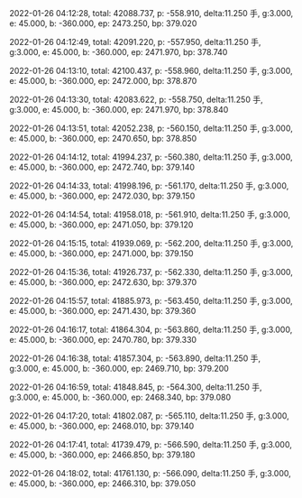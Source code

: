 2022-01-26 04:12:28, total: 42088.737, p: -558.910, delta:11.250 手, g:3.000, e: 45.000, b: -360.000, ep: 2473.250, bp: 379.020

2022-01-26 04:12:49, total: 42091.220, p: -557.950, delta:11.250 手, g:3.000, e: 45.000, b: -360.000, ep: 2471.970, bp: 378.740

2022-01-26 04:13:10, total: 42100.437, p: -558.960, delta:11.250 手, g:3.000, e: 45.000, b: -360.000, ep: 2472.000, bp: 378.870

2022-01-26 04:13:30, total: 42083.622, p: -558.750, delta:11.250 手, g:3.000, e: 45.000, b: -360.000, ep: 2471.970, bp: 378.840

2022-01-26 04:13:51, total: 42052.238, p: -560.150, delta:11.250 手, g:3.000, e: 45.000, b: -360.000, ep: 2470.650, bp: 378.850

2022-01-26 04:14:12, total: 41994.237, p: -560.380, delta:11.250 手, g:3.000, e: 45.000, b: -360.000, ep: 2472.740, bp: 379.140

2022-01-26 04:14:33, total: 41998.196, p: -561.170, delta:11.250 手, g:3.000, e: 45.000, b: -360.000, ep: 2472.030, bp: 379.150

2022-01-26 04:14:54, total: 41958.018, p: -561.910, delta:11.250 手, g:3.000, e: 45.000, b: -360.000, ep: 2471.050, bp: 379.120

2022-01-26 04:15:15, total: 41939.069, p: -562.200, delta:11.250 手, g:3.000, e: 45.000, b: -360.000, ep: 2471.000, bp: 379.150

2022-01-26 04:15:36, total: 41926.737, p: -562.330, delta:11.250 手, g:3.000, e: 45.000, b: -360.000, ep: 2472.630, bp: 379.370

2022-01-26 04:15:57, total: 41885.973, p: -563.450, delta:11.250 手, g:3.000, e: 45.000, b: -360.000, ep: 2471.430, bp: 379.360

2022-01-26 04:16:17, total: 41864.304, p: -563.860, delta:11.250 手, g:3.000, e: 45.000, b: -360.000, ep: 2470.780, bp: 379.330

2022-01-26 04:16:38, total: 41857.304, p: -563.890, delta:11.250 手, g:3.000, e: 45.000, b: -360.000, ep: 2469.710, bp: 379.200

2022-01-26 04:16:59, total: 41848.845, p: -564.300, delta:11.250 手, g:3.000, e: 45.000, b: -360.000, ep: 2468.340, bp: 379.080

2022-01-26 04:17:20, total: 41802.087, p: -565.110, delta:11.250 手, g:3.000, e: 45.000, b: -360.000, ep: 2468.010, bp: 379.140

2022-01-26 04:17:41, total: 41739.479, p: -566.590, delta:11.250 手, g:3.000, e: 45.000, b: -360.000, ep: 2466.850, bp: 379.180

2022-01-26 04:18:02, total: 41761.130, p: -566.090, delta:11.250 手, g:3.000, e: 45.000, b: -360.000, ep: 2466.310, bp: 379.050
